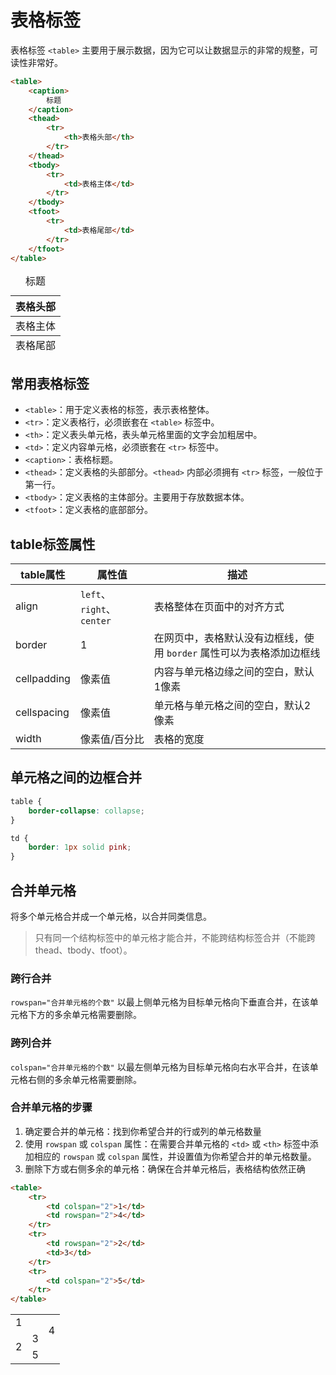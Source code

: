 # 表格标签

表格标签 `<table>` 主要用于展示数据，因为它可以让数据显示的非常的规整，可读性非常好。

```html
<table>
	<caption>
		标题
	</caption>
	<thead>
		<tr>
			<th>表格头部</th>
		</tr>
	</thead>
	<tbody>
		<tr>
			<td>表格主体</td>
		</tr>
	</tbody>
	<tfoot>
		<tr>
			<td>表格尾部</td>
		</tr>
	</tfoot>
</table>

```

<table>
	<caption>标题</caption>
	<thead>
		<tr>
			<th>表格头部</th>
		</tr>
	</thead>
	<tbody>
		<tr>
			<td>表格主体</td>
		</tr>
	</tbody>
	<tfoot>
		<tr>
			<td>表格尾部</td>
		</tr>
	</tfoot>
</table>

## 常用表格标签

- `<table>`：用于定义表格的标签，表示表格整体。
- `<tr>`：定义表格行，必须嵌套在 `<table>` 标签中。
- `<th>`：定义表头单元格，表头单元格里面的文字会加粗居中。
- `<td>`：定义内容单元格，必须嵌套在 `<tr>` 标签中。
- `<caption>`：表格标题。
- `<thead>`：定义表格的头部部分。`<thead>` 内部必须拥有 `<tr>` 标签，一般位于第一行。
- `<tbody>`：定义表格的主体部分。主要用于存放数据本体。
- `<tfoot>`：定义表格的底部部分。



## table标签属性

| table属性   | 属性值                    | 描述                                                         |
| ----------- | ------------------------- | ------------------------------------------------------------ |
| align       | `left`、`right`、`center` | 表格整体在页面中的对齐方式                                   |
| border      | 1                         | 在网页中，表格默认没有边框线，使用 `border` 属性可以为表格添加边框线 |
| cellpadding | 像素值                    | 内容与单元格边缘之间的空白，默认1像素                        |
| cellspacing | 像素值                    | 单元格与单元格之间的空白，默认2像素                          |
| width       | 像素值/百分比             | 表格的宽度                                                   |



## 单元格之间的边框合并

```css
table {
	border-collapse: collapse;
}

td {
	border: 1px solid pink;
}
```



## 合并单元格

将多个单元格合并成一个单元格，以合并同类信息。

> 只有同一个结构标签中的单元格才能合并，不能跨结构标签合并（不能跨thead、tbody、tfoot）。

### 跨行合并

`rowspan="合并单元格的个数"` 以最上侧单元格为目标单元格向下垂直合并，在该单元格下方的多余单元格需要删除。

### 跨列合并

`colspan="合并单元格的个数"` 以最左侧单元格为目标单元格向右水平合并，在该单元格右侧的多余单元格需要删除。

### 合并单元格的步骤

1. 确定要合并的单元格：找到你希望合并的行或列的单元格数量
2. 使用 `rowspan` 或 `colspan` 属性：在需要合并单元格的 `<td>` 或 `<th>` 标签中添加相应的 `rowspan` 或 `colspan` 属性，并设置值为你希望合并的单元格数量。
3. 删除下方或右侧多余的单元格：确保在合并单元格后，表格结构依然正确

```html
<table>
	<tr>
		<td colspan="2">1</td>
		<td rowspan="2">4</td>
	</tr>
	<tr>
		<td rowspan="2">2</td>
		<td>3</td>
	</tr>
	<tr>
		<td colspan="2">5</td>
	</tr>
</table>
```

<table>
	<tr>
		<td colspan="2">1</td>
    <td rowspan="2">4</td>
	</tr>
	<tr>
		<td rowspan="2">2</td>
		<td>3</td>
	</tr>
  <tr>
    <td colspan="2">5</td>
	</tr>
</table>
